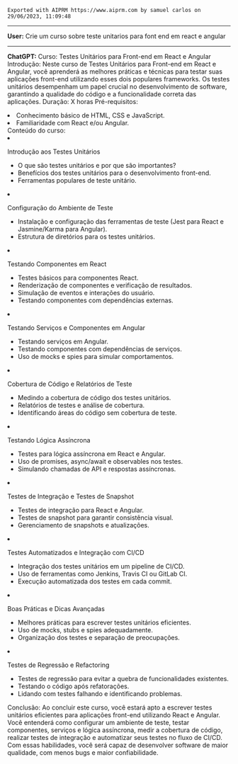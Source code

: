 ```
Exported with AIPRM https://www.aiprm.com by samuel carlos on 29/06/2023, 11:09:48
```

---


**User:**
Crie um curso sobre teste unitarios para font end em react e angular

---

**ChatGPT:**
Curso: Testes Unitários para Front-end em React e Angular
Introdução:
Neste curso de Testes Unitários para Front-end em React e Angular, você aprenderá as melhores práticas e técnicas para
testar suas aplicações front-end utilizando esses dois populares frameworks. Os testes unitários desempenham um papel
crucial no desenvolvimento de software, garantindo a qualidade do código e a funcionalidade correta das aplicações.
Duração: X horas
Pré-requisitos:
<li>Conhecimento básico de HTML, CSS e JavaScript.</li>
<li>Familiaridade com React e/ou Angular.</li>
Conteúdo do curso:
<li>
    <p>Introdução aos Testes Unitários</p>
    <ul>
        <li>O que são testes unitários e por que são importantes?</li>
        <li>Benefícios dos testes unitários para o desenvolvimento front-end.</li>
        <li>Ferramentas populares de teste unitário.</li>
    </ul>
</li>
<li>
    <p>Configuração do Ambiente de Teste</p>
    <ul>
        <li>Instalação e configuração das ferramentas de teste (Jest para React e Jasmine/Karma para Angular).</li>
        <li>Estrutura de diretórios para os testes unitários.</li>
    </ul>
</li>
<li>
    <p>Testando Componentes em React</p>
    <ul>
        <li>Testes básicos para componentes React.</li>
        <li>Renderização de componentes e verificação de resultados.</li>
        <li>Simulação de eventos e interações do usuário.</li>
        <li>Testando componentes com dependências externas.</li>
    </ul>
</li>
<li>
    <p>Testando Serviços e Componentes em Angular</p>
    <ul>
        <li>Testando serviços em Angular.</li>
        <li>Testando componentes com dependências de serviços.</li>
        <li>Uso de mocks e spies para simular comportamentos.</li>
    </ul>
</li>
<li>
    <p>Cobertura de Código e Relatórios de Teste</p>
    <ul>
        <li>Medindo a cobertura de código dos testes unitários.</li>
        <li>Relatórios de testes e análise de cobertura.</li>
        <li>Identificando áreas do código sem cobertura de teste.</li>
    </ul>
</li>
<li>
    <p>Testando Lógica Assíncrona</p>
    <ul>
        <li>Testes para lógica assíncrona em React e Angular.</li>
        <li>Uso de promises, async/await e observables nos testes.</li>
        <li>Simulando chamadas de API e respostas assíncronas.</li>
    </ul>
</li>
<li>
    <p>Testes de Integração e Testes de Snapshot</p>
    <ul>
        <li>Testes de integração para React e Angular.</li>
        <li>Testes de snapshot para garantir consistência visual.</li>
        <li>Gerenciamento de snapshots e atualizações.</li>
    </ul>
</li>
<li>
    <p>Testes Automatizados e Integração com CI/CD</p>
    <ul>
        <li>Integração dos testes unitários em um pipeline de CI/CD.</li>
        <li>Uso de ferramentas como Jenkins, Travis CI ou GitLab CI.</li>
        <li>Execução automatizada dos testes em cada commit.</li>
    </ul>
</li>
<li>
    <p>Boas Práticas e Dicas Avançadas</p>
    <ul>
        <li>Melhores práticas para escrever testes unitários eficientes.</li>
        <li>Uso de mocks, stubs e spies adequadamente.</li>
        <li>Organização dos testes e separação de preocupações.</li>
    </ul>
</li>
<li>
    <p>Testes de Regressão e Refactoring</p>
    <ul>
        <li>Testes de regressão para evitar a quebra de funcionalidades existentes.</li>
        <li>Testando o código após refatorações.</li>
        <li>Lidando com testes falhando e identificando problemas.</li>
    </ul>
</li>
Conclusão:
Ao concluir este curso, você estará apto a escrever testes unitários eficientes para aplicações front-end utilizando
React e Angular. Você entenderá como configurar um ambiente de teste, testar componentes, serviços e lógica assíncrona,
medir a cobertura de código, realizar testes de integração e automatizar seus testes no fluxo de CI/CD. Com essas
habilidades, você será capaz de desenvolver software de maior qualidade, com menos bugs e maior confiabilidade.